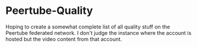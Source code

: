 # Peertube-Quality
Hoping to create a somewhat complete list of all quality stuff on the Peertube federated network. I don't judge the instance where the account is hosted but the video content from that account.
